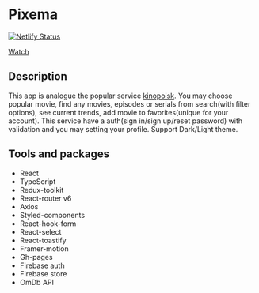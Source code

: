 # Pixema
[![Netlify Status](https://api.netlify.com/api/v1/badges/7fc5b94a-10fd-4569-a413-333ce4d11234/deploy-status)](https://app.netlify.com/sites/react-pixema/deploys)

[Watch](https://react-pixema.netlify.app/)

## Description

This app is analogue the popular service [kinopoisk](https://hd.kinopoisk.ru/). You may choose popular movie, find any movies, episodes or serials from search(with filter options), see current trends, add movie to favorites(unique for your account). This service have a auth(sign in/sign up/reset password) with validation and you may setting your profile. Support Dark/Light theme.

## Tools and packages

- React
- TypeScript
- Redux-toolkit
- React-router v6
- Axios
- Styled-components
- React-hook-form
- React-select
- React-toastify
- Framer-motion
- Gh-pages
- Firebase auth
- Firebase store
- OmDb API
